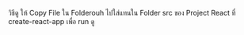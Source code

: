 วิธีดู ให้ Copy File ใน Folderouh ไปใส่แทนใน Folder src ของ Project React ที่ create-react-app เพื่อ run ดู
